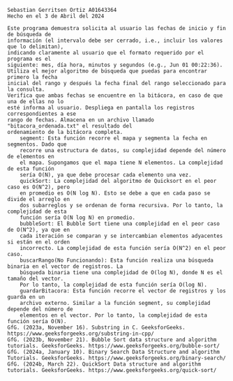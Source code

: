 
    Sebastian Gerritsen Ortiz A01643364
    Hecho en el 3 de Abril del 2024

    Este programa demuestra solicita al usuario las fechas de inicio y fin de búsqueda de 
    información (el intervalo debe ser cerrado, i.e., incluir los valores que lo delimitan), 
    indicando claramente al usuario que el formato requerido por el programa es el 
    siguiente: mes, día hora, minutos y segundos (e.g., Jun 01 00:22:36).
    Utiliza el mejor algoritmo de búsqueda que puedas para encontrar primero la fecha 
    inicial del rango y después la fecha final del rango seleccionado para la consulta.
    Verifica que ambas fechas se encuentre en la bitácora, en caso de que una de ellas no lo 
    esté informa al usuario. Despliega en pantalla los registros correspondientes a ese 
    rango de fechas. Almacena en un archivo llamado "bitacora_ordenada.txt" el resultado del 
    ordenamiento de la bitácora completa.
        segment: Esta función recorre el mapa y segmenta la fecha en segmentos. Dado que 
        recorre una estructura de datos, su complejidad depende del número de elementos en 
        el mapa. Supongamos que el mapa tiene N elementos. La complejidad de esta función 
        sería O(N), ya que debe procesar cada elemento una vez.
        quickSort: La complejidad del algoritmo de Quicksort en el peor caso es O(N^2), pero 
        en promedio es O(N log N). Esto se debe a que en cada paso se divide el arreglo en 
        dos subarreglos y se ordenan de forma recursiva. Por lo tanto, la complejidad de esta 
        función sería O(N log N) en promedio.
        bubbleSort: El Bubble Sort tiene una complejidad en el peor caso de O(N^2), ya que en 
        cada iteración se comparan y se intercambian elementos adyacentes si están en el orden 
        incorrecto. La complejidad de esta función sería O(N^2) en el peor caso.
        buscarRango(No Funcionando): Esta función realiza una búsqueda binaria en el vector de registros. La 
        búsqueda binaria tiene una complejidad de O(log N), donde N es el tamaño del vector. 
        Por lo tanto, la complejidad de esta función sería O(log N).
        guardarBitacora: Esta función recorre el vector de registros y los guarda en un 
        archivo externo. Similar a la función segment, su complejidad depende del número de 
        elementos en el vector. Por lo tanto, la complejidad de esta función sería O(N).
    GfG. (2023a, November 16). Substring in C. GeeksforGeeks. https://www.geeksforgeeks.org/substring-in-cpp/
    GfG. (2023b, November 21). Bubble Sort data structure and algorithm tutorials. GeeksforGeeks. https://www.geeksforgeeks.org/bubble-sort/
    GfG. (2024a, January 10). Binary Search Data Structure and algorithm Tutorials. GeeksforGeeks. https://www.geeksforgeeks.org/binary-search/
    GfG. (2024b, March 22). QuickSort Data structure and algorithm tutorials. GeeksforGeeks. https://www.geeksforgeeks.org/quick-sort/

